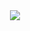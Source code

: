 <div align="center">
	<a href="https://ibb.co/414yJsj">
    <img src="https://komarev.com/ghpvc/?username=DMGHa"/>
	</a>
</div>
  
